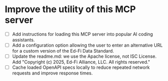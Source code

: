 # Improve the utility of this MCP server

- [ ] Add instructions for loading this MCP server into popular AI coding assistants.
- [ ] Add a configuration option allowing the user to enter an alternative URL for a custom version of the Ed-Fi Data Standard.
- [ ] Update the readme.md: we use the Apache license, not ISC License. Add "Copyright (c) 2025, Ed-Fi Alliance, LLC. All rights reserved."
- [ ] Cache loaded OpenAPI specs locally to reduce repeated network requests and improve response times.
